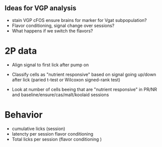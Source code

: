 ## Ideas for VGP analysis
- stain VGP cFOS ensure brains for marker for Vgat subpopulation? 
- Flavor conditioning, signal change over sessions? 
- What happens if we switch the flavors?


# 2P data
- Align signal to first lick after pump on

- Classify cells as "nutrient responsive" based on signal going up/down after lick (paried t-test or Wilcoxon signed-rank test)
- Look at number of cells beeing that are "nutrient responsive" in PR/NR and baseline/ensure/cas/malt/koolaid sessions



# Behavior 
- cumulative licks (session)
- latencty per session flavor conditioning 
- Total licks per session (flavor conditioning )


